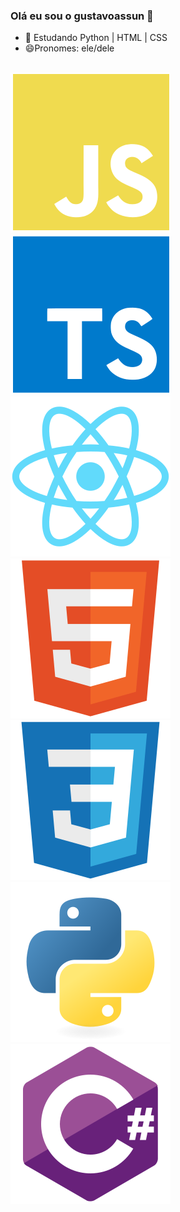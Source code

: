 ### Olá eu sou o gustavoassun 👋

- 🌱 Estudando Python | HTML | CSS
- 😄Pronomes: ele/dele

<div estilo="exibição: inline_block"><br>
  <img alinhar="centro" alt="Rafa-Js" alta="3" largura="4" src="https://raw.githubusercontent.com/devicons/devicon/master/icons/javascript/javascript-plain.svg">
  <img alinhar="centro" alt="Rafa-Ts" alta="30" largura="40" src="https://raw.githubusercontent.com/devicons/devicon/master/icons/typescript/typescript-plain.svg">
  <img alinhar="centro" alt="Rafa-Reagir" alta="30" largura="40" src="https://raw.githubusercontent.com/devicons/devicon/master/icons/react/react-original.svg">
  <img alinhar="centro" alt="Rafa-HTML" alta="30" largura="40" src="https://raw.githubusercontent.com/devicons/devicon/master/icons/html5/html5-original.svg">
  <img alinhar="centro" alt="Rafa-CSS" alta="30" largura="40" src="https://raw.githubusercontent.com/devicons/devicon/master/icons/css3/css3-original.svg">
  <img alinhar="centro" alt="Rafa-Python" alta="30" largura="40" src="https://raw.githubusercontent.com/devicons/devicon/master/icons/python/python-original.svg">
  <img alinhar="centro" alt="Rafa-Csharp" alta="30" largura="40" src="https://raw.githubusercontent.com/devicons/devicon/master/icons/csharp/csharp-original.svg">
</div>
